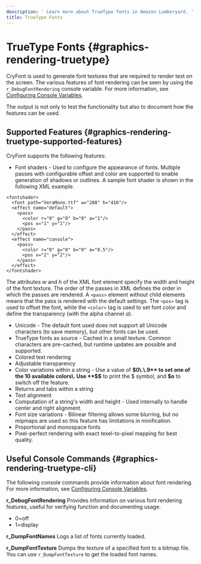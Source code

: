 ```yaml
---
description: ' Learn more about TrueType fonts in Amazon Lumberyard. '
title: TrueType Fonts
---
```

# TrueType Fonts {#graphics-rendering-truetype}

CryFont is used to generate font textures that are required to render text on the screen\. The various features of font rendering can be seen by using the `r_DebugFontRendering` console variable\. For more information, see [Configuring Console Variables](/docs/userguide/console-intro#configuring-console-variables-cvars)\.

The output is not only to test the functionality but also to document how the features can be used\.

## Supported Features {#graphics-rendering-truetype-supported-features}

CryFont supports the following features:
+  Font shaders - Used to configure the appearance of fonts\. Multiple passes with configurable offset and color are supported to enable generation of shadows or outlines\. A sample font shader is shown in the following XML example\.

  ```
  <fontshader>
    <font path="VeraMono.ttf" w="288" h="416"/>
    <effect name="default">
      <pass>
        <color r="0" g="0" b="0" a="1"/>
        <pos x="1" y="1"/>
      </pass>
    </effect>
    <effect name="console">
      <pass>
        <color r="0" g="0" b="0" a="0.5"/>
        <pos x="2" y="2"/>
      </pass>
    </effect>
  </fontshader>
  ```

  The attributes *w* and *h* of the XML font element specify the width and height of the font texture\. The order of the passes in XML defines the order in which the passes are rendered\. A `<pass>` element without child elements means that the pass is rendered with the default settings\. The `<pos>` tag is used to offset the font, while the `<color>` tag is used to set font color and define the transparency \(with the alpha channel *a*\)\.
+ Unicode - The default font used does not support all Unicode characters \(to save memory\), but other fonts can be used\.
+ TrueType fonts as source - Cached in a small texture\. Common characters are pre\-cached, but runtime updates are possible and supported\.
+ Colored text rendering
+ Adjustable transparency
+ Color variations within a string - Use a value of **$0\.\.9** to set one of the 10 available colors\. Use **$$** to print the $ symbol, and **$o** to switch off the feature\.
+ Returns and tabs within a string
+ Text alignment
+ Computation of a string's width and height - Used internally to handle center and right alignment\.
+ Font size variations - Bilinear filtering allows some blurring, but no mipmaps are used so this feature has limitations in minification\.
+ Proportional and monospace fonts
+ Pixel\-perfect rendering with exact texel\-to\-pixel mapping for best quality\.

## Useful Console Commands {#graphics-rendering-truetype-cli}

The following console commands provide information about font rendering\. For more information, see [Configuring Console Variables](/docs/userguide/console-intro#configuring-console-variables-cvars)\.

**r\_DebugFontRendering**
Provides information on various font rendering features, useful for verifying function and documenting usage\.
+ 0=off
+ 1=display

**r\_DumpFontNames**
Logs a list of fonts currently loaded\.

**r\_DumpFontTexture**
Dumps the texture of a specified font to a bitmap file\. You can use `r_DumpFontTexture` to get the loaded font names\.